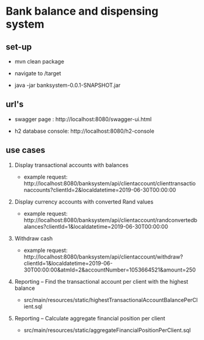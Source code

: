 # Bank balance and dispensing system

## set-up

- mvn clean package

- navigate to /target 

- java -jar banksystem-0.0.1-SNAPSHOT.jar 

## url's
- swagger page : http://localhost:8080/swagger-ui.html

- h2 database console: http://localhost:8080/h2-console

## use cases
1. Display transactional accounts with balances
    - example request: http://localhost:8080/banksystem/api/clientaccount/clienttransactionaccounts?clientId=2&localdatetime=2019-06-30T00:00:00
    
2. Display currency accounts with converted Rand values
    - example request: http://localhost:8080/banksystem/api/clientaccount/randconvertedbalances?clientId=1&localdatetime=2019-06-30T00:00:00
    
3. Withdraw cash
    - example request: http://localhost:8080/banksystem/api/clientaccount/withdraw?clientId=1&localdatetime=2019-06-30T00:00:00&atmId=2&accountNumber=1053664521&amount=250


4. Reporting – Find the transactional account per client with the highest balance
    - src/main/resources/static/highestTransactionalAccountBalancePerClient.sql

5. Reporting – Calculate aggregate financial position per client
    - src/main/resources/static/aggregateFinancialPositionPerClient.sql